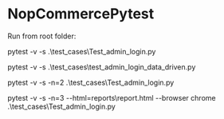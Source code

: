 # NopCommercePytest


Run from root folder:

pytest -v -s .\test_cases\Test_admin_login.py

pytest -v -s .\test_cases\test_admin_login_data_driven.py


pytest -v -s -n=2 .\test_cases\Test_admin_login.py


pytest -v -s -n=3 --html=reports\report.html --browser chrome .\test_cases\Test_admin_login.py